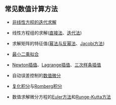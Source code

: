 ## 常见数值计算方法

- [非线性方程的迭代求解](./NonLinearEquationSlover.cpp)

- 线性方程组的求解([直接法](./LinearEquationsSlover.cpp)、[迭代法](./SOR.cpp))

- 求解矩阵的特征值([幂法与反幂法](./PowerMethod.cpp)、[Jacobi方法](./Jacobi.cpp))

- [最小二乘拟合](./LeastSquareFitting.c)

- [Newton插值](./Newton_Lagrange_Interpolation.c)、[Lagrange插值](./Newton_Lagrange_Interpolation.c)、[三次样条插值](./Cubic_Spline_Interpolation.c)

- 自动误差控制的[数值微分](./Differential.c)

- [复化积分](./Compound.c)与[Romberg积分](./Compound.c)

- 数值求解微分方程的[Euler方法](./Euler_Runge_Kutta.c)和[Runge-Kutta方法](./Euler_Runge_Kutta.c)